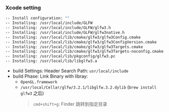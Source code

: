 ### Xcode setting

```sh
-- Install configuration: ""
-- Installing: /usr/local/include/GLFW
-- Installing: /usr/local/include/GLFW/glfw3.h
-- Installing: /usr/local/include/GLFW/glfw3native.h
-- Installing: /usr/local/lib/cmake/glfw3/glfw3Config.cmake
-- Installing: /usr/local/lib/cmake/glfw3/glfw3ConfigVersion.cmake
-- Installing: /usr/local/lib/cmake/glfw3/glfw3Targets.cmake
-- Installing: /usr/local/lib/cmake/glfw3/glfw3Targets-noconfig.cmake
-- Installing: /usr/local/lib/pkgconfig/glfw3.pc
-- Installing: /usr/local/lib/libglfw3.a
```

* build Settings: Header Search Path: `usr/local/include`
* build Phase: Link Binary with libray:
  * `OpenGL.framework`
  * `/usr/local/Cellar/glfw/3.2.1/libglfw.3.2.dylib` (`brew install glfw3` 之后)
    > `cmd+shift+g`: Finder 跳转到指定目录
